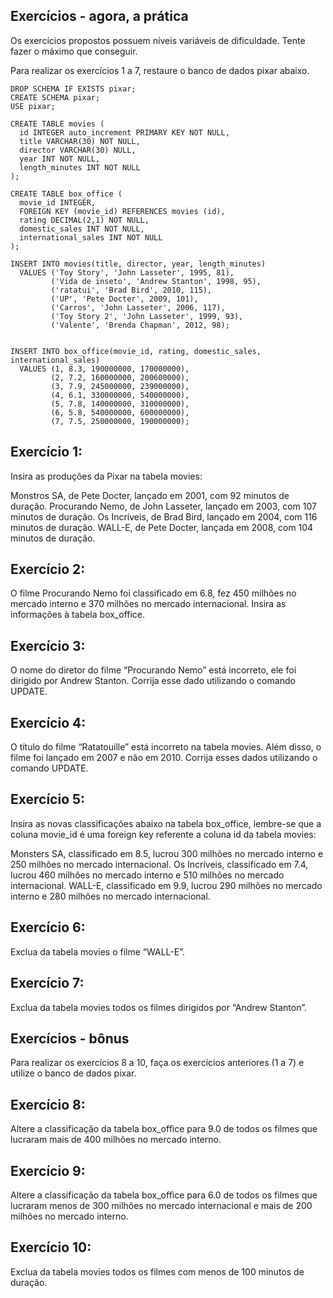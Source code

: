 ## Exercícios - agora, a prática
Os exercícios propostos possuem níveis variáveis de dificuldade. Tente fazer o máximo que conseguir.

Para realizar os exercícios 1 a 7, restaure o banco de dados pixar abaixo.

```
DROP SCHEMA IF EXISTS pixar;
CREATE SCHEMA pixar;
USE pixar;

CREATE TABLE movies (
  id INTEGER auto_increment PRIMARY KEY NOT NULL,
  title VARCHAR(30) NOT NULL,
  director VARCHAR(30) NULL,
  year INT NOT NULL,
  length_minutes INT NOT NULL
);

CREATE TABLE box_office (
  movie_id INTEGER,
  FOREIGN KEY (movie_id) REFERENCES movies (id),
  rating DECIMAL(2,1) NOT NULL,
  domestic_sales INT NOT NULL,
  international_sales INT NOT NULL
);

INSERT INTO movies(title, director, year, length_minutes)
  VALUES ('Toy Story', 'John Lasseter', 1995, 81),
         ('Vida de inseto', 'Andrew Stanton', 1998, 95),
         ('ratatui', 'Brad Bird', 2010, 115),
         ('UP', 'Pete Docter', 2009, 101),
         ('Carros', 'John Lasseter', 2006, 117),
         ('Toy Story 2', 'John Lasseter', 1999, 93),
         ('Valente', 'Brenda Chapman', 2012, 98);


INSERT INTO box_office(movie_id, rating, domestic_sales, international_sales)
  VALUES (1, 8.3, 190000000, 170000000),
         (2, 7.2, 160000000, 200600000),
         (3, 7.9, 245000000, 239000000),
         (4, 6.1, 330000000, 540000000),
         (5, 7.8, 140000000, 310000000),
         (6, 5.8, 540000000, 600000000),
         (7, 7.5, 250000000, 190000000);
```

## Exercício 1: 
Insira as produções da Pixar na tabela movies:

Monstros SA, de Pete Docter, lançado em 2001, com 92 minutos de duração.
Procurando Nemo, de John Lasseter, lançado em 2003, com 107 minutos de duração.
Os Incríveis, de Brad Bird, lançado em 2004, com 116 minutos de duração.
WALL-E, de Pete Docter, lançada em 2008, com 104 minutos de duração.

## Exercício 2: 
O filme Procurando Nemo foi classificado em 6.8, fez 450 milhões no mercado interno e 370 milhões no mercado internacional. Insira as informações à tabela box_office.

## Exercício 3: 
O nome do diretor do filme “Procurando Nemo” está incorreto, ele foi dirigido por Andrew Stanton. Corrija esse dado utilizando o comando UPDATE.

## Exercício 4: 
O título do filme “Ratatouille” está incorreto na tabela movies. Além disso, o filme foi lançado em 2007 e não em 2010. Corrija esses dados utilizando o comando UPDATE.

## Exercício 5: 
Insira as novas classificações abaixo na tabela box_office, lembre-se que a coluna movie_id é uma foreign key referente a coluna id da tabela movies:

Monsters SA, classificado em 8.5, lucrou 300 milhões no mercado interno e 250 milhões no mercado internacional.
Os Incríveis, classificado em 7.4, lucrou 460 milhões no mercado interno e 510 milhões no mercado internacional.
WALL-E, classificado em 9.9, lucrou 290 milhões no mercado interno e 280 milhões no mercado internacional.
## Exercício 6: 
Exclua da tabela movies o filme “WALL-E”.

## Exercício 7: 
Exclua da tabela movies todos os filmes dirigidos por “Andrew Stanton”.

## Exercícios - bônus
Para realizar os exercícios 8 a 10, faça os exercícios anteriores (1 a 7) e utilize o banco de dados pixar.

## Exercício 8: 
Altere a classificação da tabela box_office para 9.0 de todos os filmes que lucraram mais de 400 milhões no mercado interno.

## Exercício 9: 
Altere a classificação da tabela box_office para 6.0 de todos os filmes que lucraram menos de 300 milhões no mercado internacional e mais de 200 milhões no mercado interno.

## Exercício 10:
Exclua da tabela movies todos os filmes com menos de 100 minutos de duração.